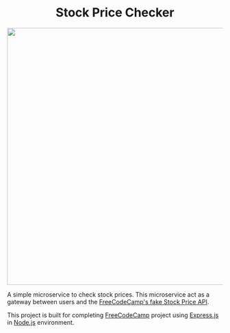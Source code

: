 <div align="center">

# Stock Price Checker

</div>
<p align="center">
<img src="https://raw.githubusercontent.com/harmonify/stock-price-checker/main/.github/img/preview.png" width="600">
</p>

A simple microservice to check stock prices. This microservice act as a gateway between users and the [FreeCodeCamp's fake Stock Price API](https://stock-price-checker-proxy.freecodecamp.rocks/).

This project is built for completing [FreeCodeCamp](https://www.freecodecamp.org/) project using [Express.js](https://expressjs.com/) in [Node.js](https://nodejs.org/en/) environment.
